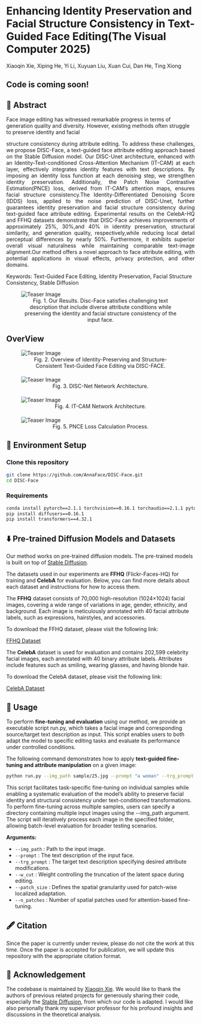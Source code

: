 # Enhancing Identity Preservation and Facial Structure Consistency in Text-Guided Face Editing(The Visual Computer 2025)
Xiaoqin Xie, Xiping He, Yi Li, Xuyuan Liu, Xuan Cui, Dan He, Ting Xiong
## Code is coming soon!
## 📌 Abstract
Face image editing has witnessed remarkable progress in terms of generation quality and diversity. However, existing methods often struggle to preserve identity and facial
<p style="text-align: justify;">
structure consistency during attribute editing. To address these challenges, we propose DISC-Face, a text-guided face attribute editing approach based on the Stable Diffusion model. Our DISC-Unet architecture, enhanced with an Identity-Text-conditioned Cross-Attention Mechanism (IT-CAM) at each layer, effectively integrates identity features with text descriptions. By imposing an identity loss function at each denoising step, we strengthen identity preservation. Additionally, the Patch Noise Contrastive Estimation(PNCE) loss, derived from IT-CAM’s attention maps, ensures facial structure consistency.The Identity-Differentiated Denoising Score (IDDS) loss, applied to the noise prediction of DISC-Unet, further guarantees identity preservation and facial structure consistency during text-guided face attribute editing. Experimental results on the CelebA-HQ and FFHQ datasets demonstrate that DISC-Face achieves improvements of approximately 25%, 30%,and 40% in identity preservation, structural similarity, and generation quality, respectively,while reducing local detail perceptual differences by nearly 50%. Furthermore, it exhibits superior overall visual naturalness while maintaining comparable text-image alignment.Our method offers a novel approach to face attribute editing, with potential applications in visual effects, privacy protection, and other domains.
</p>
Keywords: Text-Guided Face Editing, Identity Preservation, Facial Structure Consistency, Stable Diffusion


<figure>
    <img src="assets/home.png" alt="Teaser Image">
    <figcaption>Fig. 1. Our Results. Disc-Face satisfies challenging text description that include diverse attribute
conditions while preserving the identity and facial structure consistency of the input face.</figcaption>
</figure>

## OverView
<style>
    figcaption {
        text-align: center;
    }
    figure {
        margin-bottom: 20px; /* 调整图与图之间的距离，可根据需求修改 */
    }
</style>

<figure>
    <img src="assets/DISC_Face.jpg" alt="Teaser Image">
    <figcaption>Fig. 2. Overview of Identity-Preserving and Structure-Consistent Text-Guided Face Editing via
DISC-FACE.</figcaption>
</figure>

<figure>
    <img src="assets/DISC_Net.jpg" alt="Teaser Image">
    <figcaption>Fig. 3. DISC-Net Network Architecture.</figcaption>
</figure>

<figure>
    <img src="assets/ITCAM.jpg" alt="Teaser Image">
    <figcaption>Fig. 4. IT-CAM Network Architecture.</figcaption>
</figure>

<figure>
    <img src="assets/PNCE.jpg" alt="Teaser Image">
    <figcaption>Fig. 5. PNCE Loss Calculation Process.</figcaption>
</figure>

## 🚀 Environment Setup

### Clone this repository
```bash
git clone https://github.com/AnnaFace/DISC-Face.git 
cd DISC-Face
``` 

### Requirements
```bash
conda install pytorch==2.1.1 torchvision==0.16.1 torchaudio==2.1.1 pytorch-cuda=11.8 -c pytorch -c nvidia
pip install diffusers==0.16.1 
pip install transformers==4.32.1
``` 

## ⬇️  Pre-trained Diffusion Models and Datasets

Our method works on pre-trained diffusion models. The pre-trained models is built on top of [Stable Diffusion](https://github.com/CompVis/latent-diffusion).

The datasets used in our experiments are **FFHQ** (Flickr-Faces-HQ) for training and **CelebA** for evaluation. Below, you can find more details about each dataset and instructions for how to access them.

The **FFHQ** dataset consists of 70,000 high-resolution (1024×1024) facial images, covering a wide range of variations in age, gender, ethnicity, and background. Each image is meticulously annotated with 40 facial attribute labels, such as expressions, hairstyles, and accessories.

To download the FFHQ dataset, please visit the following link:

[FFHQ Dataset](https://github.com/NVlabs/ffhq-dataset)


The **CelebA** dataset is used for evaluation and contains 202,599 celebrity facial images, each annotated with 40 binary attribute labels. Attributes include features such as smiling, wearing glasses, and having blonde hair.

To download the CelebA dataset, please visit the following link:

[CelebA Dataset](http://mmlab.ie.cuhk.edu.hk/projects/CelebA.html)  

## 🎨  Usage

To perform **fine-tuning and evaluation** using our method, we provide an executable script run.py, which takes a facial image and corresponding source/target text description as input. This script enables users to both adapt the model to specific editing tasks and evaluate its performance under controlled conditions.

The following command demonstrates how to apply **text-guided fine-tuning and attribute manipulation** on a given image:
```bash
python run.py --img_path sample/25.jpg --prompt "a woman" --trg_prompt "a smile woman" --w_cut 3.0 --patch_size 1 2 --n_patches 256
``` 

This script facilitates task-specific fine-tuning on individual samples while enabling a systematic evaluation of the model’s ability to preserve facial identity and structural consistency under text-conditioned transformations.
To perform fine-tuning across multiple samples, users can specify a directory containing multiple input images using the --img_path argument. The script will iteratively process each image in the specified folder, allowing batch-level evaluation for broader testing scenarios.

**Arguments:**
- `--img_path` : Path to the input image.
- `--prompt` : The text description of the input face.
- `--trg_prompt` : The target text description specifying desired attribute modifications.
- `--w_cut` : Weight controlling the truncation of the latent space during editing.
- `--patch_size` : Defines the spatial granularity used for patch-wise localized adaptation.
- `--n_patches` : Number of spatial patches used for attention-based fine-tuning.


## 🖋️ Citation

Since the paper is currently under review, please do not cite the work at this time. Once the paper is accepted for publication, we will update this repository with the appropriate citation format.


## 💜 Acknowledgement
The codebase is maintained by [Xiaoqin Xie](https://AnnaFace.github.io/). We would like to thank the authors of previous related projects for generously sharing their code, especially the [Stable Diffusion](https://github.com/CompVis/latent-diffusion), from which our code is adapted. I would like also personally thank my supervisor professor for his profound insights and discussions in the theoretical analysis.